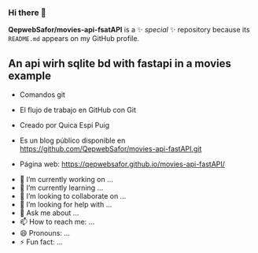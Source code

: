 
### Hi there 👋

**QepwebSafor/movies-api-fsatAPI** is a ✨ _special_ ✨ repository because its `README.md` appears on my GitHub profile.

## An api wirh sqlite bd with fastapi in a movies example

* Comandos git 

* El flujo de trabajo en GitHub con Git

* Creado por Quica Espi Puig

* Es un blog público disponible  en https://github.com/QepwebSafor/movies-api-fastAPI.git

* Página web:  https://qepwebsafor.github.io/movies-api-fastAPI/

- 🔭 I’m currently working on ...
- 🌱 I’m currently learning ...
- 👯 I’m looking to collaborate on ...
- 🤔 I’m looking for help with ...
- 💬 Ask me about ...
- 📫 How to reach me: ...
- 😄 Pronouns: ...
- ⚡ Fun fact: ...
